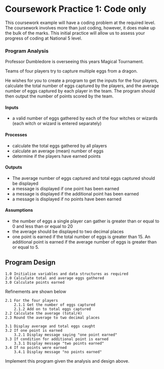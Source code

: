 # Coursework Practice 1:  Code only

This coursework example will have a coding problem at the required level. The coursework involves more than just coding, however, it does make up the bulk of the marks. This initial practice will allow us to assess your progress of coding at National 5 level.

### Program Analysis
Professor Dumbledore is overseeing this years Magical Tournament.

Teams of four players try to capture multiple eggs from a dragon. 

He wishes for you to create a program to get the inputs for the four players, calculate the total number of eggs captured by the players, and the average number of eggs captured by each player in the team. The program should then output the number of points scored by the team.

#### Inputs
*	a valid number of eggs gathered by each of the four witches or wizards (each witch or wizard is entered separately)

#### Processes
*	calculate the total eggs gathered by all players
*	calculate an average (mean) number of eggs
*	determine if the players have earned points

#### Outputs
*	The average number of eggs captured and total eggs captured should be displayed
*	a message is displayed if one point has been earned
*	a message is displayed if the additional point has been earned
*	a message is displayed if no points have been earned


#### Assumptions
*	the number of eggs a single player can gather is greater than or equal to 0 and less than or equal to 20
*	the average should be displayed to two decimal places
*	one point is earned if the total number of eggs is greater than 15. An additional point is earned if the average number of eggs is greater than or equal to 5.

## Program Design

```
1.0 Initialise variables and data structures as required
2.0 Calculate total and average eggs gathered
3.0 Calculate points earned
```
Refinements are shown below
```
2.1 For the four players
	2.1.1 Get the number of eggs captured
	2.1.2 Add on to total eggs captured
2.2 Calculate the average (total/4)
2.3 Round the average to two decimal places
```

```
3.1 Display average and total eggs caught
3.2 If one point is earned
	3.2.1 Display message saying "one point earned"
3.3 If condition for additional point is earned
	3.3.1 Display message "two points earned"
3.4 If no points were earned
	3.4.1 Display message "no points earned"
```

Implement this program given the analysis and design above.